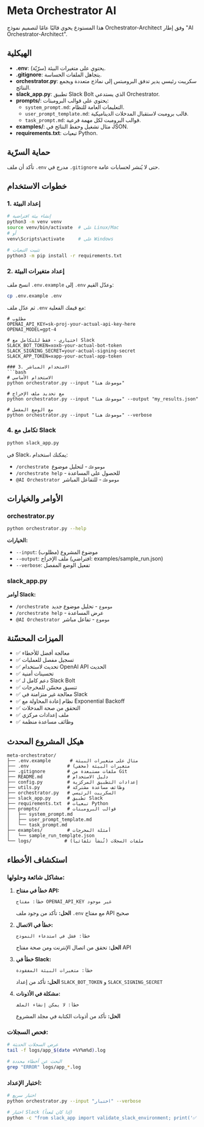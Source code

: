 # Meta Orchestrator AI

هذا المستودع يحوي قالبًا عامًا لتصميم نموذج Orchestrator-Architect وفق إطار "AI Orchestrator-Architect".

## الهيكلية
- **.env**: يحتوي على متغيرات البيئة (سرّيّة).
- **.gitignore**: يتجاهل الملفات الحساسة.
- **orchestrator.py**: سكريبت رئيسي يدير تدفق البرومبتس إلى نماذج متعددة ويجمع النتائج.
- **slack_app.py**: تطبيق Slack Bolt الذي يستدعي Orchestrator.
- **prompts/**: يحتوي على قوالب البرومبتات:
  - `system_prompt.md`: التعليمات العامة للنظام.
  - `user_prompt_template.md`: قالب برومبت لاستقبال المدخلات الديناميكية.
  - `task_prompt.md`: قوالب البرومبت لكل مهمة فرعية.
- **examples/**: مثال تشغيل وحفظ النتائج في JSON.
- **requirements.txt**: تبعيات Python.

## حماية السرّية
تأكد أن ملف `.env` مدرج في `.gitignore` حتى لا يُنشر لحسابات عامة.

## خطوات الاستخدام

### 1. إعداد البيئة
```bash
# إنشاء بيئة افتراضية
python3 -m venv venv
source venv/bin/activate  # على Linux/Mac
# أو
venv\Scripts\activate     # على Windows

# تثبيت التبعيات
python3 -m pip install -r requirements.txt
```

### 2. إعداد متغيرات البيئة
انسخ ملف `.env.example` إلى `.env` وعدّل القيم:

```bash
cp .env.example .env
```

ثم عدّل ملف `.env` مع قيمك الفعلية:
```env
# مطلوب
OPENAI_API_KEY=sk-proj-your-actual-api-key-here
OPENAI_MODEL=gpt-4

# اختياري - فقط للتكامل مع Slack
SLACK_BOT_TOKEN=xoxb-your-actual-bot-token
SLACK_SIGNING_SECRET=your-actual-signing-secret
SLACK_APP_TOKEN=xapp-your-actual-app-token

### 3. الاستخدام المباشر
```bash
# الاستخدام الأساسي
python orchestrator.py --input "موضوعك هنا"

# مع تحديد ملف الإخراج
python orchestrator.py --input "موضوعك هنا" --output "my_results.json"

# مع الوضع المفصل
python orchestrator.py --input "موضوعك هنا" --verbose
```

### 4. تكامل مع Slack
```bash
python slack_app.py
```

في Slack، يمكنك استخدام:
- `/orchestrate موضوعك` - لتحليل موضوع
- `/orchestrate help` - للحصول على المساعدة
- `@AI Orchestrator موضوعك` - للتفاعل المباشر

## الأوامر والخيارات

### orchestrator.py
```bash
python orchestrator.py --help
```

**الخيارات:**
- `--input`: موضوع المشروع (مطلوب)
- `--output`: ملف الإخراج (افتراضي: examples/sample_run.json)
- `--verbose`: تفعيل الوضع المفصل

### slack_app.py
**أوامر Slack:**
- `/orchestrate موضوع` - تحليل موضوع جديد
- `/orchestrate help` - عرض المساعدة
- `@AI Orchestrator موضوع` - تفاعل مباشر

## الميزات المحسّنة
- ✅ معالجة أفضل للأخطاء
- ✅ تسجيل مفصل للعمليات
- ✅ تحديث لاستخدام OpenAI API الحديث
- ✅ تحسينات أمنية
- ✅ دعم كامل لـ Slack Bolt
- ✅ تنسيق محسّن للمخرجات
- ✅ معالجة غير متزامنة في Slack
- ✅ نظام إعادة المحاولة مع Exponential Backoff
- ✅ التحقق من صحة المدخلات
- ✅ ملف إعدادات مركزي
- ✅ وظائف مساعدة منظمة

## هيكل المشروع المحدث
```
meta-orchestrator/
├── .env.example       # مثال على متغيرات البيئة
├── .env              # متغيرات البيئة (مخفي)
├── .gitignore        # ملفات مستبعدة من Git
├── README.md         # دليل الاستخدام
├── config.py         # إعدادات التطبيق المركزية
├── utils.py          # وظائف مساعدة مشتركة
├── orchestrator.py   # السكريبت الرئيسي
├── slack_app.py      # تطبيق Slack
├── requirements.txt  # تبعيات Python
├── prompts/          # قوالب البرومبتات
│   ├── system_prompt.md
│   ├── user_prompt_template.md
│   └── task_prompt.md
├── examples/         # أمثلة المخرجات
│   └── sample_run_template.json
└── logs/            # ملفات السجلات (تُنشأ تلقائياً)
```
## استكشاف الأخطاء

### مشاكل شائعة وحلولها:

1. **خطأ في مفتاح API:**
   ```
   خطأ: مفتاح OPENAI_API_KEY غير موجود
   ```
   **الحل:** تأكد من وجود ملف `.env` مع مفتاح API صحيح

2. **خطأ في الاتصال:**
   ```
   خطأ: فشل في استدعاء النموذج
   ```
   **الحل:** تحقق من اتصال الإنترنت ومن صحة مفتاح API

3. **خطأ في Slack:**
   ```
   خطأ: متغيرات البيئة المفقودة
   ```
   **الحل:** تأكد من إعداد `SLACK_BOT_TOKEN` و `SLACK_SIGNING_SECRET`

4. **مشكلة في الأذونات:**
   ```
   خطأ: لا يمكن إنشاء الملف
   ```
   **الحل:** تأكد من أذونات الكتابة في مجلد المشروع

### فحص السجلات:
```bash
# عرض السجلات الحديثة
tail -f logs/app_$(date +%Y%m%d).log

# البحث عن أخطاء محددة
grep "ERROR" logs/app_*.log
```

### اختبار الإعداد:
```bash
# اختبار سريع
python orchestrator.py --input "اختبار" --verbose

# اختبار Slack (إذا كان مُعداً)
python -c "from slack_app import validate_slack_environment; print('✅ Slack configured' if validate_slack_environment() else '❌ Slack not configured')"
```